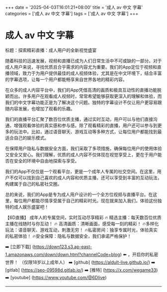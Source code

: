 +++
date = '2025-04-03T16:01:21+08:00'
title = '成人 av 中文 字幕'
categories = ['成人 av 中文 字幕']
tags = ['成人 av 中文 字幕']
+++

# 成人 av 中文 字幕

标题：探索精彩直播：成人用户的全新视觉盛宴

随着科技的迅速发展，视频和直播已成为人们日常生活中不可或缺的一部分。对于成人用户来说，寻找优质且合乎需求的内容尤为重要。我们的App定位于视频和直播领域，致力于为用户提供最佳的成人视频体验，尤其是在中文环境下，结合丰富的字幕选项，让每一个用户都能畅享来自世界各地的精彩内容。

在众多的成人内容平台中，我们的App凭借高清的画质和极具互动性的直播功能脱颖而出。许多用户在观看成人视频时，常常希望能够获取更深入的理解和体验，而我们的中文字幕功能正是为了解决这个问题。独特的字幕设计不仅让用户更容易跟随内容发展，也增加了观看的乐趣。

我们的直播平台汇聚了数百位优质主播，通过实时互动，用户可以与他们直接沟通，增强观看体验的真实感和参与感。除了观看精彩的直播，用户还可以参与到更多的玩法中。比如，通过语音聊天、游戏互动等多种方式，让每位用户都能找到最适合自己的娱乐模式。

在保障用户隐私与数据安全方面，我们采取了多项措施，确保每位用户的使用体验又安全又安心。我们理解，优质的成人内容不仅体现在视觉享受上，更在于用户能否在安全的环境中自由地探索与享受。

我们的App不仅仅是一个观看平台，更是一个成年人专属的社交空间。在这里，用户不仅可以找到自己喜欢的成人内容和优质主播，还可以享受到丰富的互动玩法，构建属于自己的私密社交圈。

总的来说，我们的App是专为成人用户设计的一个全方位视频与直播平台。在这里，每位用户都能尽情享受属于自己的精彩时光。现在就来加入我们，体验这份独特的成人娱乐盛宴吧！

【6D直播】
成年人的专属空间，实时互动尽享精彩
🔥 精选主播：每天数百位优质主播在线随时与你互动！
🔥 高清画质：清晰画面，感受每一刻的精彩！
🔥多样化玩法：语音聊天、游戏互动，刺激无穷！
🔥私密房间：独享专属时光，体验真实的私密体验！
🔥安全保障：隐私与数据安全，我们承诺严格保护！

➡️ [立即下载] (https://down123.s3.ap-east-1.amazonaws.com/down/down.html?channelCode=blog) ⬅️ ，开启你的私密世界！
（仅限18岁以上成年人）
➡️ [github] (https://aldult-live.github.io/)
➡️ [gitlab] (https://seo-09598d.gitlab.io/)
➡️ [推特] (https://x.com/wegame33)
➡️ [youtube] (https://www.youtube.com/@6Dlive)

---
